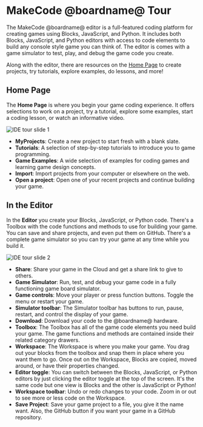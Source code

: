 # MakeCode @boardname@ Tour

The MakeCode @boardname@ editor is a full-featured coding platform for creating games using Blocks, JavaScript, and Python. It includes both Blocks, JavaScript, and Python editors with access to code elements to build any console style game you can think of. The editor is comes with a game simulator to test, play, and debug the game code you create.

Along with the editor, there are resources on the [Home Page](@homeurl@) to create projects, try tutorials, explore examples, do lessons, and more!

## Home Page

The **Home Page** is where you begin your game coding experience. It offers selections to work on a project, try a tutorial, explore some examples, start a coding lesson, or watch an informative video.

![IDE tour slide 1](/static/ide-tour/ide-tour1.png)

* **MyProjects**: Create a new project to start fresh with a blank slate.
* **Tutorials**: A selection of step-by-step tutorials to introduce you to game programming.
* **Game Examples**: A wide selection of examples for coding games and learning game design concepts.
* **Import**: Import projects from your computer or elsewhere on the web.
* **Open a project**: Open one of your recent projects and continue building your game.

## In the Editor

In the **Editor** you create your Blocks, JavaScript, or Python code. There's a Toolbox with the code functions and methods to use for building your game. You can save and share projects, and even put them on GitHub. There's a complete game simulator so you can try your game at any time while you build it.

![IDE tour slide 2](/static/ide-tour/ide-tour2.png)

* **Share**: Share your game in the Cloud and get a share link to give to others.
* **Game Simulator**: Run, test, and debug your game code in a fully functioning game board simulator.
* **Game controls**: Move your player or press function buttons. Toggle the menu or restart your game.
* **Simulator toolbar**: The Simulator toolbar has buttons to run, pause, restart, and control the display of your game. 
* **Download**: Download your code to the @boardname@ hardware.
* **Toolbox**: The Toolbox has all of the game code elements you need build your game. The game functions and methods are contained inside their related category drawers.
* **Workspace**: The Workspace is where you make your game. You drag out your blocks from the toolbox and snap them in place where you want them to go. Once out on the Workspace, Blocks are copied, moved around, or have their properties changed.
* **Editor toggle**: You can switch between the Blocks, JavaScript, or Python editors by just clicking the editor toggle at the top of the screen. It's the same code but one view is Blocks and the other is JavaScript or Python!
* **Workspace toolbar**: Undo or redo changes to your code. Zoom in or out to see more or less code on the Workspace.
* **Save Project**: Save your game project to a file, you give it the name want. Also, the GitHub button if you want your game in a GitHub repository.

